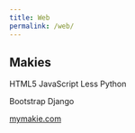 ```yaml
---
title: Web
permalink: /web/
---
```

## Makies

<span class="tag tag--lang">HTML5</span> <span class="tag tag--lang">JavaScript</span> <span class="tag tag--lang">Less</span> <span class="tag tag--lang">Python</span>

<span class="tag tag--framework">Bootstrap</span> <span class="tag tag--framework">Django</span>

[mymakie.com](https://mymakie.com/)
